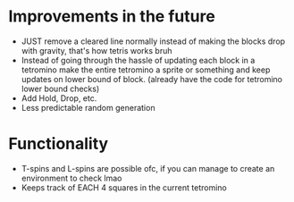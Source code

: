 # Improvements in the future
- JUST remove a cleared line normally instead of making the blocks drop with gravity, that's how tetris works bruh
- Instead of going through the hassle of updating each block in a tetromino make the entire tetromino a sprite or something and keep updates on lower bound of block. (already have the code for tetromino lower bound checks)
- Add Hold, Drop, etc.
- Less predictable random generation

# Functionality
- T-spins and L-spins are possible ofc, if you can manage to create an environment to check lmao
- Keeps track of EACH 4 squares in the current tetromino
